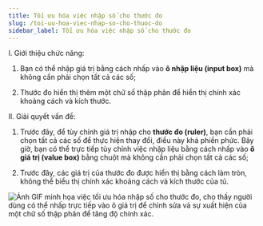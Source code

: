 ```yaml
---
title: Tối ưu hóa việc nhập số cho thước đo
slug: /toi-uu-hoa-viec-nhap-so-cho-thuoc-do
sidebar_label: Tối ưu hóa việc nhập số cho thước đo
---
```


I. Giới thiệu chức năng:

1. Bạn có thể nhập giá trị bằng cách nhấp vào **ô nhập liệu (input box)** mà không cần phải chọn tất cả các số;

2. Thước đo hiển thị thêm một chữ số thập phân để hiển thị chính xác khoảng cách và kích thước.

II. Giải quyết vấn đề:

1. Trước đây, để tùy chỉnh giá trị nhập cho **thước đo (ruler)**, bạn cần phải chọn tất cả các số để thực hiện thay đổi, điều này khá phiền phức. Bây giờ, bạn có thể trực tiếp tùy chỉnh việc nhập liệu bằng cách nhấp vào **ô giá trị (value box)** bằng chuột mà không cần phải chọn tất cả các số;

2. Trước đây, các giá trị của thước đo được hiển thị bằng cách làm tròn, không thể biểu thị chính xác khoảng cách và kích thước của tủ.

![Ảnh GIF minh họa việc tối ưu hóa nhập số cho thước đo, cho thấy người dùng có thể nhấp trực tiếp vào ô giá trị để chỉnh sửa và sự xuất hiện của một chữ số thập phân để tăng độ chính xác.](https://storage.googleapis.com/jegavn_kb/images/e79fd449-272a-48a7-abcb-50ec3716b79d.gif)